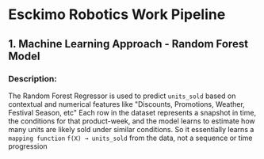 # Esckimo Robotics Work Pipeline
## 1. Machine Learning Approach - Random Forest Model
### Description:
The Random Forest Regressor is used to predict `units_sold` based on contextual and numerical features like "Discounts, Promotions, Weather, Festival Season, etc"
Each row in the dataset represents a snapshot in time, the conditions for that product-week, and the model learns to estimate how many units are likely sold under similar conditions.
So it essentially learns a `mapping function` `f(X) → units_sold` from the data, not a sequence or time progression
